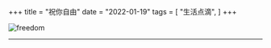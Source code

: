 +++
title = "祝你自由"
date = "2022-01-19"
tags = [
    "生活点滴",
]
+++

![freedom](/images/freedom.png)

---